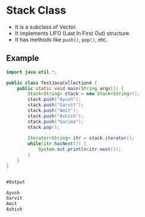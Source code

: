 # Stack Class

- It is a subclass of Vector.
- It implements LIFO (Last In First Out) structure.
- It has methods like `push()`, `pop()`, etc.

## Example

```java
import java.util.*;

public class TestJavaCollection4 {  
    public static void main(String args[]) {  
        Stack<String> stack = new Stack<String>();  
        stack.push("Ayush");  
        stack.push("Garvit");  
        stack.push("Amit");  
        stack.push("Ashish");  
        stack.push("Garima");  
        stack.pop();  
        
        Iterator<String> itr = stack.iterator();  
        while(itr.hasNext()) {  
            System.out.println(itr.next());  
        }  
    }  
}  


#Output

Ayush
Garvit
Amit
Ashish
